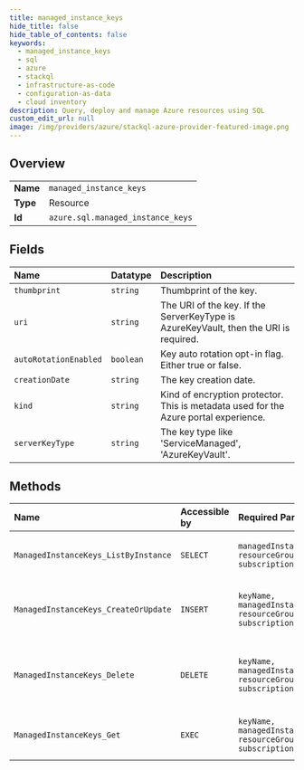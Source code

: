 ```yaml
---
title: managed_instance_keys
hide_title: false
hide_table_of_contents: false
keywords:
  - managed_instance_keys
  - sql
  - azure    
  - stackql
  - infrastructure-as-code
  - configuration-as-data
  - cloud inventory
description: Query, deploy and manage Azure resources using SQL
custom_edit_url: null
image: /img/providers/azure/stackql-azure-provider-featured-image.png
---
```

  
    

## Overview
<table><tbody>
<tr><td><b>Name</b></td><td><code>managed_instance_keys</code></td></tr>
<tr><td><b>Type</b></td><td>Resource</td></tr>
<tr><td><b>Id</b></td><td><code>azure.sql.managed_instance_keys</code></td></tr>
</tbody></table>

## Fields
| Name | Datatype | Description |
|:-----|:---------|:------------|
| `thumbprint` | `string` | Thumbprint of the key. |
| `uri` | `string` | The URI of the key. If the ServerKeyType is AzureKeyVault, then the URI is required. |
| `autoRotationEnabled` | `boolean` | Key auto rotation opt-in flag. Either true or false. |
| `creationDate` | `string` | The key creation date. |
| `kind` | `string` | Kind of encryption protector. This is metadata used for the Azure portal experience. |
| `serverKeyType` | `string` | The key type like 'ServiceManaged', 'AzureKeyVault'. |
## Methods
| Name | Accessible by | Required Params | Description |
|:-----|:--------------|:----------------|:------------|
| `ManagedInstanceKeys_ListByInstance` | `SELECT` | `managedInstanceName, resourceGroupName, subscriptionId` | Gets a list of managed instance keys. |
| `ManagedInstanceKeys_CreateOrUpdate` | `INSERT` | `keyName, managedInstanceName, resourceGroupName, subscriptionId` | Creates or updates a managed instance key. |
| `ManagedInstanceKeys_Delete` | `DELETE` | `keyName, managedInstanceName, resourceGroupName, subscriptionId` | Deletes the managed instance key with the given name. |
| `ManagedInstanceKeys_Get` | `EXEC` | `keyName, managedInstanceName, resourceGroupName, subscriptionId` | Gets a managed instance key. |
